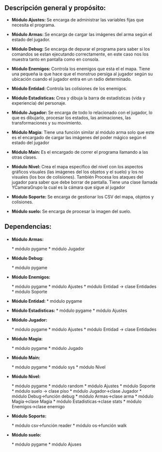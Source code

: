 ## **Descripción general y propósito:**
* <p class=text-align-justify> <b> Módulo Ajustes: </b> Se encarga de administrar las variables fijas que necesita el programa.</p>
* <p class=text-align-justify> <b> Módulo Armas: </b> Se encarga de cargar las imágenes del arma según el estado del jugador.</p>
* <p class=text-align-justify> <b> Módulo Debug: </b> Se encarga de depurar el programa para saber si los comandos se estan ejecutando correctamente, en este caso nos los muestra tanto en pantalla como en consola.</p>
* <p class=text-align-justify> <b> Módulo Enemigos: </b> Controla los enemigos que esta el el mapa. Tiene una pequeña ia que hace que el monstruo persiga al jugador según su ubicación cuando el jugador entra en un radio determinado.</p>
* <p class=text-align-justify> <b> Módulo Entidad: </b> Controla las colisiones de los enemigos.</p>
* <p class=text-align-justify> <b> Módulo  Estadisticas: </b> Crea y dibuja la barra de estadísticas (vida y experiencia) del personaje.</p>
* <p class=text-align-justify> <b> Módulo Jugador: </b> Se encarga de todo lo relacionado con el jugador, lo que es dibujarlo, procesar los estados, las animaciones, las transformaciones y su movimiento.</p>
* <p class=text-align-justify> <b> Módulo Magia:</b> Tiene una función similar al módulo arma solo que este es el encargado de cargar las imágenes del poder mágico según el estado del jugador</p>
* <p class=text-align-justify> <b> Módulo Main: </b> Es el encargado de correr el programa llamando a las otras clases.</p>
* <p class=text-align-justify> <b> Módulo Nivel: </b> Crea el mapa especifico del nivel con los aspectos gráficos visuales (las imágenes del los objetos y el suelo) y los no visuales (los box de colisiones). También Procesa los ataques del jugador para saber que debe borrar de pantalla. Tiene una clase llamada YCamaraGrupo la cual es la cámara que sigue al jugador</p>
* <p class=text-align-justify> <b> Módulo Soporte: </b> Se encarga de gestionar los CSV del mapa, objetos y colisiones.</p>
* <p class=text-align-justify> <b> Módulo suelo: </b> Se encarga de procesar la imagen del suelo.</p>

## <b> Dependencias: </b> <p class=text-align-justify> </p>

* <p class=text-align-justify> <b> Módulo Armas: </b> </p> 
	* módulo pygame
	* módulo Jugador
* <p class=text-align-justify> <b> Módulo Debug: </b> </p>
	* módulo pygame
* <p class=text-align-justify> <b> Módulo Enemigos: </b></p>
	* módulo pygame
	* módulo Ajustes
	* módulo Entidad -> clase Entidades
	* módulo Soporte
* <p class=text-align-justify> <b> Módulo Entidad: </b> 
	* módulo pygame</p>
* <p class=text-align-justify> <b> Módulo  Estadisticas: </b> 	
	* módulo pygame
	* módulo Ajustes</p>
* <p class=text-align-justify> <b> Módulo Jugador: </b> </p>
	* módulo pygame
	* módulo Ajustes
	* módulo Entidad -> clase Entidades
* <p class=text-align-justify> <b> Módulo Magia:</b> </p>
	* módulo pygame
	* módulo Jugado
* <p class=text-align-justify> <b> Módulo Main: </b> </p>
	* módulo pygame
	* módulo sys
	* módulo Nivel
* <p class=text-align-justify> <b> Módulo Nivel: </b> </p>
	* módulo pygame
	* módulo random
	* módulo Ajustes
	* módulo Soporte
	* módulo suelo -> clase piso
	* módulo Jugador->clase Jugador
	* módulo Debug->función debug
	* módulo Armas->clase arma
	* módulo Magia->clase Magia
	* módulo Estadisticas->clase stats
	* módulo Enemigos->clase enemigo
* <p class=text-align-justify> <b> Módulo Soporte: </b> </p>
	* módulo csv->función reader
	* módulo os->función walk
* <p class=text-align-justify> <b> Módulo suelo: </b> </p>
	* módulo pygame
	* módulo Ajuses